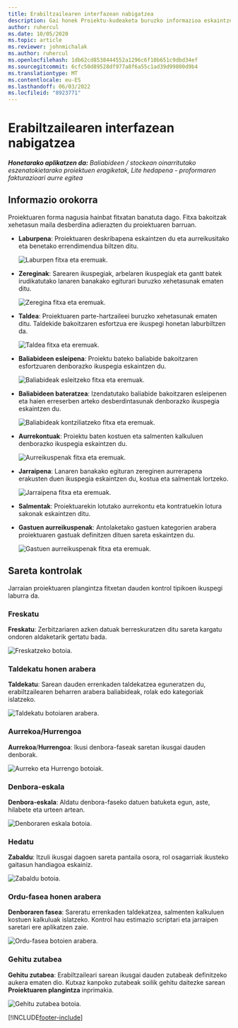 ```yaml
---
title: Erabiltzailearen interfazean nabigatzea
description: Gai honek Proiektu-kudeaketa buruzko informazioa eskaintzen du Dynamics 365 Project Operations-en.
author: ruhercul
ms.date: 10/05/2020
ms.topic: article
ms.reviewer: johnmichalak
ms.author: ruhercul
ms.openlocfilehash: 1db62cd8538444552a1296c6f10b651c9dbd34ef
ms.sourcegitcommit: 6cfc50d89528df977a8f6a55c1ad39d99800d9b4
ms.translationtype: MT
ms.contentlocale: eu-ES
ms.lasthandoff: 06/03/2022
ms.locfileid: "8923771"
---
```

# <a name="navigating-the-user-interface"></a>Erabiltzailearen interfazean nabigatzea

_**Honetarako aplikatzen da:** Baliabideen / stockean oinarritutako eszenatokietarako proiektuen eragiketak, Lite hedapena - proformaren fakturazioari aurre egitea_

## <a name="overview"></a>Informazio orokorra

Proiektuaren forma nagusia hainbat fitxatan banatuta dago. Fitxa bakoitzak xehetasun maila desberdina adierazten du proiektuaren barruan.

- **Laburpena**: Proiektuaren deskribapena eskaintzen du eta aurreikusitako eta benetako errendimendua biltzen ditu.

    ![Laburpen fitxa eta eremuak.](media/navigation7.png)

- **Zereginak**: Sarearen ikuspegiak, arbelaren ikuspegiak eta gantt batek irudikatutako lanaren banakako egiturari buruzko xehetasunak ematen ditu.

    ![Zeregina fitxa eta eremuak.](media/navigation8.png)

- **Taldea**: Proiektuaren parte-hartzaileei buruzko xehetasunak ematen ditu. Taldekide bakoitzaren esfortzua ere ikuspegi honetan laburbiltzen da.

    ![Taldea fitxa eta eremuak.](media/navigation9.png)

- **Baliabideen esleipena**: Proiektu bateko baliabide bakoitzaren esfortzuaren denborazko ikuspegia eskaintzen du.

    ![Baliabideak esleitzeko fitxa eta eremuak.](media/navigation10.png)

- **Baliabideen bateratzea**: Izendatutako baliabide bakoitzaren esleipenen eta haien erreserben arteko desberdintasunak denborazko ikuspegia eskaintzen du.

    ![Baliabideak kontziliatzeko fitxa eta eremuak.](media/navigation11.png)

- **Aurrekontuak**: Proiektu baten kostuen eta salmenten kalkuluen denborazko ikuspegia eskaintzen du.

    ![Aurreikuspenak fitxa eta eremuak.](media/navigation12.png)

- **Jarraipena**: Lanaren banakako egituran zereginen aurrerapena erakusten duen ikuspegia eskaintzen du, kostua eta salmentak lortzeko.

    ![Jarraipena fitxa eta eremuak.](media/navigation13.png)

- **Salmentak**: Proiektuarekin lotutako aurrekontu eta kontratuekin lotura sakonak eskaintzen ditu.

- **Gastuen aurreikuspenak**: Antolaketako gastuen kategorien arabera proiektuaren gastuak definitzen dituen sareta eskaintzen du.

    ![Gastuen aurreikuspenak fitxa eta eremuak.](media/navigation14.png)

## <a name="grid-controls"></a>Sareta kontrolak

Jarraian proiektuaren plangintza fitxetan dauden kontrol tipikoen ikuspegi laburra da.

### <a name="refresh"></a>Freskatu

**Freskatu**: Zerbitzariaren azken datuak berreskuratzen ditu sareta kargatu ondoren aldaketarik gertatu bada.

![Freskatzeko botoia.](media/navigation7.png)

### <a name="group-by"></a>Taldekatu honen arabera

**Taldekatu**: Sarean dauden errenkaden taldekatzea eguneratzen du, erabiltzailearen beharren arabera baliabideak, rolak edo kategoriak islatzeko.

![Taldekatu botoiaren arabera.](media/navigation6.png)

### <a name="previousnext"></a>Aurrekoa/Hurrengoa

**Aurrekoa**/**Hurrengoa**: Ikusi denbora-faseak saretan ikusgai dauden denborak.

![Aurreko eta Hurrengo botoiak.](media/navigation2.png)

### <a name="timescale"></a>Denbora-eskala

**Denbora-eskala**: Aldatu denbora-faseko datuen batuketa egun, aste, hilabete eta urteen artean.

![Denboraren eskala botoia.](media/navigation3.png)

### <a name="expand"></a>Hedatu

**Zabaldu**: Itzuli ikusgai dagoen sareta pantaila osora, rol osagarriak ikusteko gaitasun handiagoa eskainiz.

![Zabaldu botoia.](media/navigation4.png)

### <a name="time-phase-by"></a>Ordu-fasea honen arabera

**Denboraren fasea**: Sareratu errenkaden taldekatzea, salmenten kalkuluen kostuen kalkuluak islatzeko. Kontrol hau estimazio scriptari eta jarraipen saretari ere aplikatzen zaie.

![Ordu-fasea botoien arabera.](media/navigation0.png)

### <a name="add-column"></a>Gehitu zutabea

**Gehitu zutabea**: Erabiltzaileari sarean ikusgai dauden zutabeak definitzeko aukera ematen dio. Kutxaz kanpoko zutabeak soilik gehitu daitezke sarean **Proiektuaren plangintza** inprimakia.

![Gehitu zutabea botoia.](media/navigation5.png)


[!INCLUDE[footer-include](../includes/footer-banner.md)]